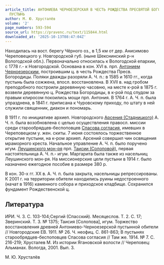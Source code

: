 ```yaml
---
article_title: АНТОНИЕВА ЧЕРНОЕЗЕРСКАЯ В ЧЕСТЬ РОЖДЕСТВА ПРЕСВЯТОЙ БОГОРОДИЦЫ МУЖСКАЯ
  ПУСТЫНЬ
author: М. Ю. Хрусталёв
volume: '2'
page_numbers: 593-594
source_url: https://pravenc.ru/text/115844.html
downloaded_at: '2025-10-13T08:47:04Z'
---
```


Находилась на вост. берегу Чёрного оз., в 1,5 км от дер. Анисимово Череповецкого у. Новгородской губ. (ныне Шекснинский р-н Вологодской обл.). Первоначально относилась к Вологодской епархии, с 1778 г.- к Новгородской. Основана в кон. XVI в. прп. [Антонием Черноезерским](<https://pravenc.ru/text/Антонием Черноезерским.html>), построившим ц. в честь Рождества Пресв. Богородицы. Поляки дважды разоряли А. Ч. п.: в 1585 и 1610 гг., когда пустынь была сожжена, впосл. восстановлена. В XVII в. над гробом преподобного построили деревянную часовню, на месте к-рой в 1875 г. возвели деревянную ц. Рождества Богородицы, в к-рой под спудом за правым клиросом покоились мощи прп. Антония. В 1764 г. А. Ч. п. была упразднена, в 1841 г. приписана к Чуровскому приходу, по штату в ней служили священник, диакон и пономарь.

В 1911 г. по инициативе архиеп. Новгородского [Арсения (Стадницкого)](<https://pravenc.ru/text/Арсения (Стадницкого).html>) А. Ч. п. была возобновлена с целью осуществления правосл. миссии среди старообрядцев-беспоповцев [Спасова согласия](<https://pravenc.ru/text/Спасова согласия.html>), имевших в Череповецком у. жен. скиты. 7 июня состоялось торжественное открытие пустыни, на к-ром архиеп. Арсений совершил чин освящения мраморного креста. Начальное управление А. Ч. п. было поручено игум. [Леушинского мон-ря](<https://pravenc.ru/text/ЛЕУШИНСКИЙ ВО ИМЯ СВЯТОГО ИОАННА ПРЕДТЕЧИ ЖЕНСКИЙ МОНАСТЫРЬ.html>) прп. [Таисии (Солоповой)](<https://pravenc.ru/text/Таисии (Солоповой).html>), первая настоятельница А. Ч. п.- игум. Маргарита была также из насельниц Леушинского мон-ря. На миссионерские цели пустыни в 1914 г. было назначено ежегодное пособие в размере 380 р.

В кон. 30-х гг. XX в. А. Ч. п. была закрыта, насельницы репрессированы. К 2001 г. на территории обители находились руины недостроенного (начат в 1916) каменного собора и приходское кладбище. Сохранился фундамент Рождественской ц.

## Литература

ИРИ. Ч. 3. С. 103-104;Сергий (Спасский). Месяцеслов. Т. 2. С. 17; Зверинский. Т. 3. № 1375; Таисия [Солопова], игум. Торжество восстановления древней Антониево-Черноезерской пустынной обители // Новгородские ЕВ. 1911. № 26. Ч. неофиц. С. 861-863; В пустынях старообрядцев-беспоповцев Спасова согласия // Там же. 1914. № 7. С. 216-219; Хрусталев М. Из истории Ягановской волости // Череповец: Альманах. Вологда, 2001. Вып. 3.

М. Ю. Хрусталёв
